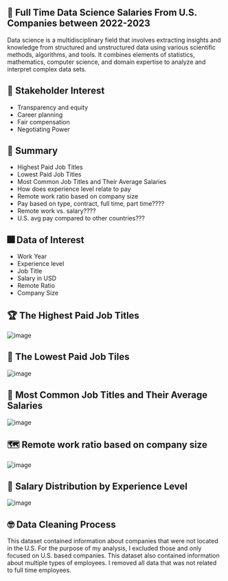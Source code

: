 ## 🎉 Full Time Data Science Salaries From U.S. Companies between 2022-2023
Data science is a multidisciplinary field that involves extracting insights and knowledge from structured and unstructured data using various scientific methods, algorithms, and tools. It combines elements of statistics, mathematics, computer science, and domain expertise to analyze and interpret complex data sets.


## 💼 Stakeholder Interest
- Transparency and equity
- Career planning
- Fair compensation
- Negotiating Power

## 🎇 Summary
- Highest Paid Job Titles
- Lowest Paid Job Titles
- Most Common Job Titles and Their Average Salaries
- How does experience level relate to pay
- Remote work ratio based on company size
- Pay based on type, contract, full time, part time????
- Remote work vs. salary????
- U.S. avg pay compared to other countries???
  
## 🎆 Data of Interest
- Work Year
- Experience level
- Job Title
- Salary in USD
- Remote Ratio
- Company Size
  


## 🏆 The Highest Paid Job Titles
![image](https://github.com/joshlynj/ds_salaries/assets/96899068/a0b58bfc-78d0-4a8b-a53e-5e0a30579431)

## 🛒 The Lowest Paid Job Tiles
![image](https://github.com/joshlynj/ds_salaries/assets/96899068/90995fa7-49e6-4010-9727-626320bf8882)

## 🍞 Most Common Job Titles and Their Average Salaries
![image](https://github.com/joshlynj/ds_salaries/assets/96899068/423503d1-4bf7-4b26-bb20-6aec5fd5612a)

## 🗺 Remote work ratio based on company size
![image](https://github.com/joshlynj/ds_salaries/assets/96899068/7020519a-90c9-45e2-9ba2-88e2354f6747)

## 🌱 Salary Distribution by Experience Level
![image](https://github.com/joshlynj/ds_salaries/assets/96899068/98eecd4e-ba5e-41e3-b507-eb9796fc62af)


## 🤓 Data Cleaning Process
This dataset contained information about companies that were not located in the U.S. For the purpose of my analysis, I excluded those and only focused on U.S. based companies. 
This dataset also contained information about multiple types of employees. I removed all data that was not related to full time employees. 

